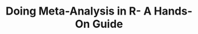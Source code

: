 --- 
abstract: '' 
authors: 
 - harrer
 -  P Cuijpers
 -  T Furukawa
 -  admin
doi: '' 
featured: false 
publication: '*https://bookdown.org/MathiasHarrer/Doing_Meta_Analysis_in_R/*, 1' 
publication_short: '' 
publishDate: '2019-01-01' 
title: 'Doing Meta-Analysis in R- A Hands-On Guide' 
url_code: '' 
url_dataset: '' 
url_pdf: '' 
url_poster: '' 
url_project: '' 
url_slides: '' 
url_source: '' 
url_video: '' 
---